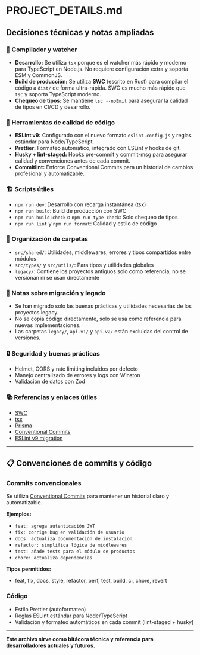 # PROJECT_DETAILS.md

## Decisiones técnicas y notas ampliadas

### 🚀 Compilador y watcher

- **Desarrollo:** Se utiliza `tsx` porque es el watcher más rápido y moderno para TypeScript en Node.js. No requiere configuración extra y soporta ESM y CommonJS.
- **Build de producción:** Se utiliza **SWC** (escrito en Rust) para compilar el código a `dist/` de forma ultra-rápida. SWC es mucho más rápido que `tsc` y soporta TypeScript moderno.
- **Chequeo de tipos:** Se mantiene `tsc --noEmit` para asegurar la calidad de tipos en CI/CD y desarrollo.

### 🧰 Herramientas de calidad de código

- **ESLint v9:** Configurado con el nuevo formato `eslint.config.js` y reglas estándar para Node/TypeScript.
- **Prettier:** Formateo automático, integrado con ESLint y hooks de git.
- **Husky + lint-staged:** Hooks pre-commit y commit-msg para asegurar calidad y convenciones antes de cada commit.
- **Commitlint:** Enforce Conventional Commits para un historial de cambios profesional y automatizable.

### 🏗️ Scripts útiles

- `npm run dev`: Desarrollo con recarga instantánea (tsx)
- `npm run build`: Build de producción con SWC
- `npm run build:check` o `npm run type-check`: Solo chequeo de tipos
- `npm run lint` y `npm run format`: Calidad y estilo de código

### 📁 Organización de carpetas

- `src/shared/`: Utilidades, middlewares, errores y tipos compartidos entre módulos
- `src/types/` y `src/utils/`: Para tipos y utilidades globales
- `legacy/`: Contiene los proyectos antiguos solo como referencia, no se versionan ni se usan directamente

### 📝 Notas sobre migración y legado

- Se han migrado solo las buenas prácticas y utilidades necesarias de los proyectos legacy.
- No se copia código directamente, solo se usa como referencia para nuevas implementaciones.
- Las carpetas `legacy/`, `api-v1/` y `api-v2/` están excluidas del control de versiones.

### 🔒 Seguridad y buenas prácticas

- Helmet, CORS y rate limiting incluidos por defecto
- Manejo centralizado de errores y logs con Winston
- Validación de datos con Zod

### 📚 Referencias y enlaces útiles

- [SWC](https://swc.rs/)
- [tsx](https://github.com/esbuild-kit/tsx)
- [Prisma](https://www.prisma.io/)
- [Conventional Commits](https://www.conventionalcommits.org/)
- [ESLint v9 migration](https://eslint.org/docs/latest/use/configure/migration-guide)

---

## 📋 Convenciones de commits y código

### Commits convencionales

Se utiliza [Conventional Commits](https://www.conventionalcommits.org/) para mantener un historial claro y automatizable.

**Ejemplos:**

- `feat: agrega autenticación JWT`
- `fix: corrige bug en validación de usuario`
- `docs: actualiza documentación de instalación`
- `refactor: simplifica lógica de middlewares`
- `test: añade tests para el módulo de productos`
- `chore: actualiza dependencias`

**Tipos permitidos:**

- feat, fix, docs, style, refactor, perf, test, build, ci, chore, revert

### Código

- Estilo Prettier (autoformateo)
- Reglas ESLint estándar para Node/TypeScript
- Validación y formateo automáticos en cada commit (lint-staged + husky)

---

**Este archivo sirve como bitácora técnica y referencia para desarrolladores actuales y futuros.**
